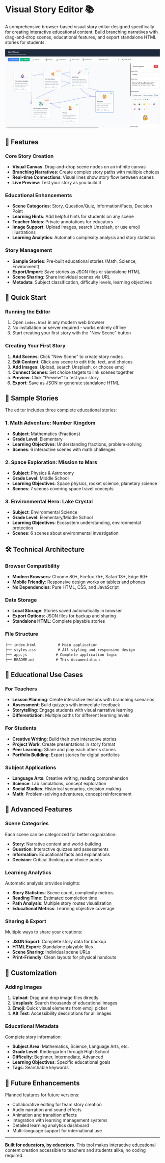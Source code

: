 # Visual Story Editor 📚

A comprehensive browser-based visual story editor designed specifically for creating interactive educational content. Build branching narratives with drag-and-drop scenes, educational features, and export standalone HTML stories for students.

![Story Editor Preview](./StoryWeaver.png)

## 🌟 Features

### Core Story Creation

- **Visual Canvas**: Drag-and-drop scene nodes on an infinite canvas
- **Branching Narratives**: Create complex story paths with multiple choices
- **Real-time Connections**: Visual lines show story flow between scenes
- **Live Preview**: Test your story as you build it

### Educational Enhancements

- **Scene Categories**: Story, Question/Quiz, Information/Facts, Decision Point
- **Learning Hints**: Add helpful hints for students on any scene
- **Teacher Notes**: Private annotations for educators
- **Image Support**: Upload images, search Unsplash, or use emoji illustrations
- **Learning Analytics**: Automatic complexity analysis and story statistics

### Story Management

- **Sample Stories**: Pre-built educational stories (Math, Science, Environment)
- **Export/Import**: Save stories as JSON files or standalone HTML
- **Scene Sharing**: Share individual scenes via URL
- **Metadata**: Subject classification, difficulty levels, learning objectives

## 🚀 Quick Start

### Running the Editor

1. Open `index.html` in any modern web browser
2. No installation or server required - works entirely offline
3. Start creating your first story with the "New Scene" button

### Creating Your First Story

1. **Add Scenes**: Click "New Scene" to create story nodes
2. **Edit Content**: Click any scene to edit title, text, and choices
3. **Add Images**: Upload, search Unsplash, or choose emoji
4. **Connect Scenes**: Set choice targets to link scenes together
5. **Preview**: Click "Preview" to test your story
6. **Export**: Save as JSON or generate standalone HTML

## 📖 Sample Stories

The editor includes three complete educational stories:

### 1. Math Adventure: Number Kingdom

- **Subject**: Mathematics (Fractions)
- **Grade Level**: Elementary
- **Learning Objectives**: Understanding fractions, problem-solving
- **Scenes**: 6 interactive scenes with math challenges

### 2. Space Exploration: Mission to Mars

- **Subject**: Physics & Astronomy
- **Grade Level**: Middle School
- **Learning Objectives**: Space physics, rocket science, planetary science
- **Scenes**: 7 scenes covering space travel concepts

### 3. Environmental Hero: Lake Crystal

- **Subject**: Environmental Science
- **Grade Level**: Elementary/Middle School
- **Learning Objectives**: Ecosystem understanding, environmental protection
- **Scenes**: 6 scenes about environmental investigation

## 🛠️ Technical Architecture

### Browser Compatibility

- **Modern Browsers**: Chrome 80+, Firefox 75+, Safari 13+, Edge 80+
- **Mobile Friendly**: Responsive design works on tablets and phones
- **No Dependencies**: Pure HTML, CSS, and JavaScript

### Data Storage

- **Local Storage**: Stories saved automatically in browser
- **Export Options**: JSON files for backup and sharing
- **Standalone HTML**: Complete playable stories

### File Structure

```
├── index.html          # Main application
├── styles.css          # All styling and responsive design
├── app.js             # Complete application logic
├── README.md          # This documentation
```

## 🎯 Educational Use Cases

### For Teachers

- **Lesson Planning**: Create interactive lessons with branching scenarios
- **Assessment**: Build quizzes with immediate feedback
- **Storytelling**: Engage students with visual narrative learning
- **Differentiation**: Multiple paths for different learning levels

### For Students

- **Creative Writing**: Build their own interactive stories
- **Project Work**: Create presentations in story format
- **Peer Learning**: Share and play each other's stories
- **Portfolio Building**: Export stories for digital portfolios

### Subject Applications

- **Language Arts**: Creative writing, reading comprehension
- **Science**: Lab simulations, concept exploration
- **Social Studies**: Historical scenarios, decision-making
- **Math**: Problem-solving adventures, concept reinforcement

## 🔧 Advanced Features

### Scene Categories

Each scene can be categorized for better organization:

- **Story**: Narrative content and world-building
- **Question**: Interactive quizzes and assessments
- **Information**: Educational facts and explanations
- **Decision**: Critical thinking and choice points

### Learning Analytics

Automatic analysis provides insights:

- **Story Statistics**: Scene count, complexity metrics
- **Reading Time**: Estimated completion time
- **Path Analysis**: Multiple story routes visualization
- **Educational Metrics**: Learning objective coverage

### Sharing & Export

Multiple ways to share your creations:

- **JSON Export**: Complete story data for backup
- **HTML Export**: Standalone playable files
- **Scene Sharing**: Individual scene URLs
- **Print-Friendly**: Clean layouts for physical handouts

## 🎨 Customization

### Adding Images

1. **Upload**: Drag and drop image files directly
2. **Unsplash**: Search thousands of educational images
3. **Emoji**: Quick visual elements from emoji picker
4. **Alt Text**: Accessibility descriptions for all images

### Educational Metadata

Complete story information:

- **Subject Area**: Mathematics, Science, Language Arts, etc.
- **Grade Level**: Kindergarten through High School
- **Difficulty**: Beginner, Intermediate, Advanced
- **Learning Objectives**: Specific educational goals
- **Tags**: Searchable keywords

## 🔮 Future Enhancements

Planned features for future versions:

- Collaborative editing for team story creation
- Audio narration and sound effects
- Animation and transition effects
- Integration with learning management systems
- Detailed learning analytics dashboard
- Multi-language support for international use

---

**Built for educators, by educators.** This tool makes interactive educational content creation accessible to teachers and students alike, no coding required.
